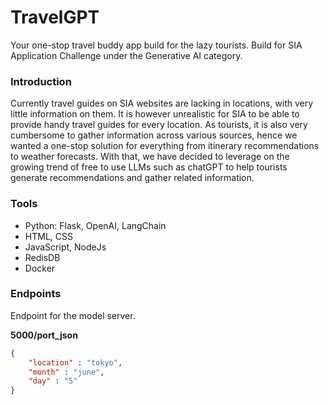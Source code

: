 # TravelGPT
Your one-stop travel buddy app build for the lazy tourists.
Build for SIA Application Challenge under the Generative AI category.

### Introduction
Currently travel guides on SIA websites are lacking in locations, with very little information on them. It is however unrealistic for SIA to be able to provide handy travel guides for every location.
As tourists, it is also very cumbersome to gather information across various sources, hence we wanted a one-stop solution for everything from itinerary recommendations to weather forecasts.
With that, we have decided to leverage on the growing trend of free to use LLMs such as chatGPT to help tourists generate recommendations and gather related information.

### Tools
 - Python: Flask, OpenAI, LangChain
 - HTML, CSS
 - JavaScript, NodeJs
 - RedisDB
 - Docker

### Endpoints
Endpoint for the model server.

**5000/port_json**
```json
{
    "location" : "tokyo",
    "month" : "june",
    "day" : "5"
}

```
